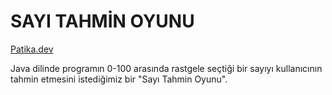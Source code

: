 # SAYI TAHMİN OYUNU

[Patika.dev](https://www.patika.dev/tr)

Java dilinde programın 0-100 arasında rastgele seçtiği bir sayıyı kullanıcının tahmin etmesini istediğimiz bir "Sayı Tahmin Oyunu".
